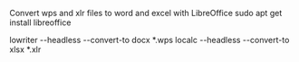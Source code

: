 Convert wps and xlr files to word and excel with LibreOffice
sudo apt get install libreoffice


lowriter --headless --convert-to docx *.wps
localc --headless --convert-to xlsx *.xlr
